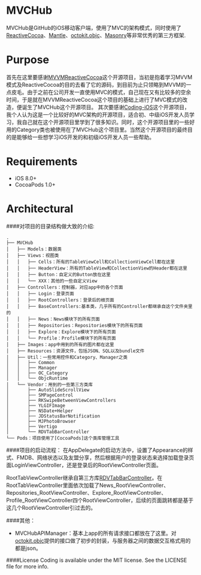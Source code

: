 # MVCHub

MVCHub是GitHub的iOS移动客户端，使用了MVC的架构模式，同时使用了[ReactiveCocoa](https://github.com/ReactiveCocoa/ReactiveCocoa)、[Mantle](https://github.com/MantleFramework/Mantle)、[octokit.objc](https://github.com/octokit/octokit.objc)、[Masonry](https://github.com/SnapKit/Masonry)等非常优秀的第三方框架.

# Purpose

首先在这里要感谢[MVVMReactiveCocoa](https://github.com/leichunfeng/MVVMReactiveCocoa)这个开源项目，当初是抱着学习MVVM模式及ReactiveCocoa的目的去看了它的源码，到目前为止只领略到MVVM的一点皮毛。由于之前在公司开发一直使用MVC的模式，自己现在又有比较多的空余时间，于是就在MVVMReactiveCocoa这个项目的基础上进行了MVC模式的改造，便诞生了MVCHub这个开源项目。
其次要感谢[Coding-iOS](https://github.com/Coding/Coding-iOS)这个开源项目，我个人认为这是一个比较好的MVC架构的开源项目，适合初、中级iOS开发人员学习，我自己就在这个开源项目里学到了很多知识。同时，这个开源项目里的一些好用的Category类也被使用在了MVCHub这个项目里。当然这个开源项目的最终目的是能够给一些想学习iOS开发的和初级iOS开发人员一些帮助。

# Requirements

- iOS 8.0+
- CocoaPods 1.0+

# Architectural

####对项目的目录结构做大致的介绍:

    .
    ├── MVCHub
    │   ├── Models：数据类
    │   ├── Views：视图类
    │   │   ├── Cells：所有的TableViewCell和CollectionViewCell都在这里
    │   │   ├── HeaderView：所有的TableView和CollectionView的Header都在这里
    │   │   ├── Button：自定义的Button放在这里
    │   │   └── XXX：其他的一些自定义View
    │   ├── Controllers：控制器，对应app中的各个页面
    │   │   ├── Login：登录页面
    │   │   ├── RootControllers：登录后的根页面
    │   │   ├── BaseControllers:基本类，几乎所有的Controller都继承自这个文件夹里的
    │   │   ├── News：News模块下的所有页面
	│   │   ├── Repositories：Repositories模块下的所有页面
	│   │   ├── Explore：Explore模块下的所有页面
	│   │   └── Profile：Profile模块下的所有页面
    │   ├── Images：app中用到的所有的图片都在这里
    │   ├── Resources：资源文件，包括JSON、SQL以及bundle文件
    │   ├── Util：一些常用控件和Category、Manager之类
    │   │   ├── Common
    │   │   ├── Manager
    │   │   ├── OC_Category
    │   │   └── ObjcRuntime
    │   └── Vendor：用到的一些第三方类库
    │       ├── AutoSlideScrollView
	│       ├── SMPageControl
	│       ├── RKSwipeBetweenViewControllers
	│       ├── YLGIFImage
	│       ├── NSDate+Helper
	│       ├── JDStatusBarNotification
	│       ├── MJPhotoBrowser
	│       ├── Vertigo
	│       └── RDVTabBarController
    └── Pods：项目使用了[CocoaPods]这个类库管理工具

####项目的启动流程：
在AppDelegate的启动方法中，设置了Appearance的样式、FMDB、网络状态以及友盟分享，然后根据用户的登录状态来选择加载登录页面LoginViewController，还是登录后的RootViewController页面。

RootTabViewController继承自第三方库[RDVTabBarController](https://github.com/robbdimitrov/RDVTabBarController)。在RootTabViewController里面依次加载了News_RootViewController、Repositories_RootViewController、Explore_RootViewController、Profile_RootViewController四个RootViewController，后续的页面跳转都是基于这几个RootViewController引过去的。

####其他：
- MVCHubAPIManager：基本上app的所有请求接口都放在了这里。对[octokit.objc](https://github.com/octokit/octokit.objc)提供的接口做了初步的封装，与服务器之间的数据交互格式用的都是json。

####License
Coding is available under the MIT license. See the LICENSE file for more info.